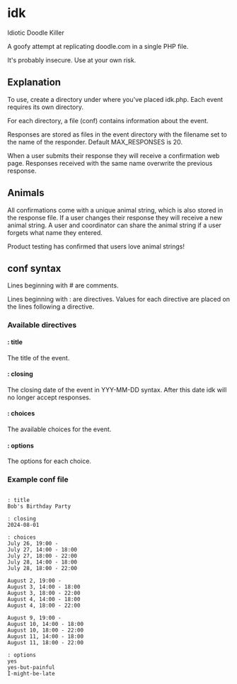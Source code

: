 # idk
Idiotic Doodle Killer

A goofy attempt at replicating doodle.com in a single PHP file.

It's probably insecure. Use at your own risk.

## Explanation

To use, create a directory under where you've placed idk.php. Each
event requires its own directory.

For each directory, a file (conf) contains information about the
event.

Responses are stored as files in the event directory with the filename
set to the name of the responder. Default MAX_RESPONSES is 20.

When a user submits their response they will receive a confirmation
web page. Responses received with the same name overwrite the previous
response.

## Animals

All confirmations come with a unique animal string, which is also
stored in the response file. If a user changes their response they
will receive a new animal string. A user and coordinator can share the
animal string if a user forgets what name they entered.

Product testing has confirmed that users love animal strings!

## conf syntax

Lines beginning with # are comments.

Lines beginning with : are directives. Values for each directive are
placed on the lines following a directive.

### Available directives

#### : title

The title of the event.

#### : closing

The closing date of the event in YYY-MM-DD syntax. After this date
idk will no longer accept responses.

####  : choices

The available choices for the event.

#### : options

The options for each choice.

### Example conf file

```

: title
Bob's Birthday Party

: closing
2024-08-01

: choices
July 26, 19:00 -
July 27, 14:00 - 18:00
July 27, 18:00 - 22:00
July 28, 14:00 - 18:00
July 28, 18:00 - 22:00

August 2, 19:00 -
August 3, 14:00 - 18:00
August 3, 18:00 - 22:00
August 4, 14:00 - 18:00
August 4, 18:00 - 22:00

August 9, 19:00 -
August 10, 14:00 - 18:00
August 10, 18:00 - 22:00
August 11, 14:00 - 18:00
August 11, 18:00 - 22:00

: options
yes
yes-but-painful
I-might-be-late

```
